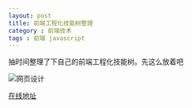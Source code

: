 ```yaml
---
layout: post
title: 前端工程化技能树整理
category : 前端技术
tags : 前端 javascript
---
```


抽时间整理了下自己的前端工程化技能树。先这么放着吧

![网页设计](/blog-assets/2015-12-1/1.jpg)

[在线地址](http://naotu.baidu.com/file/5ab40db4b487fe39936e1e2432b7f56e?token=c53bf27c5ffeca14)
